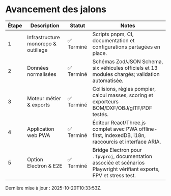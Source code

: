 # Avancement des jalons

| Étape | Description | Statut | Notes |
|-------|-------------|--------|-------|
| 1 | Infrastructure monorepo & outillage | ✅ Terminé | Scripts pnpm, CI, documentation et configurations partagées en place. |
| 2 | Données normalisées | ✅ Terminé | Schémas Zod/JSON Schema, six véhicules officiels et 13 modules chargés; validation automatisée. |
| 3 | Moteur métier & exports | ✅ Terminé | Collisions, règles pompier, calcul masses, scoring et exporteurs BOM/DXF/OBJ/glTF/PDF testés. |
| 4 | Application web PWA | ✅ Terminé | Éditeur React/Three.js complet avec PWA offline-first, IndexedDB, i18n, raccourcis et interface ARIA. |
| 5 | Option Electron & E2E | ✅ Terminé | Bridge Electron pour `.fpvproj`, documentation associée et scénarios Playwright vérifiant exports, FPV et stress test. |

Dernière mise à jour : 2025-10-20T10:33:53Z.
